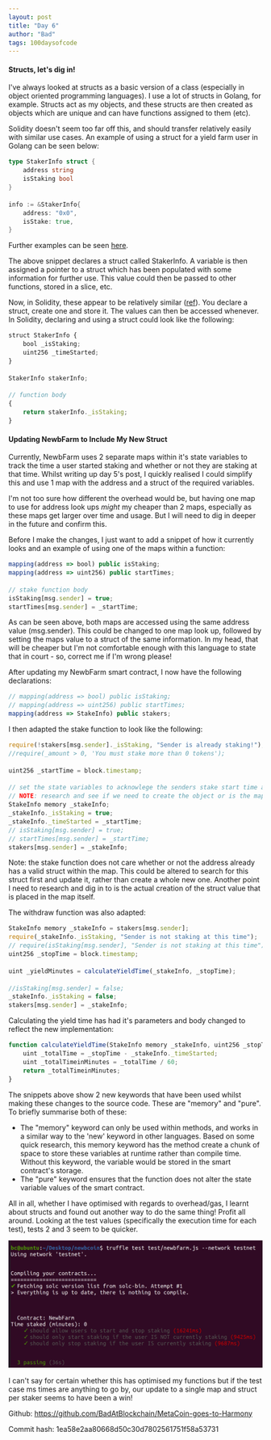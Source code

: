 ```yaml
---
layout: post
title: "Day 6"
author: "Bad"
tags: 100daysofcode
---
```


#### Structs, let's dig in!

I've always looked at structs as a basic version of a class (especially in object oriented programming languages). I use a lot of structs in Golang, for example. Structs act as my objects, and these structs are then created as objects which are unique and can have functions assigned to them (etc).

Solidity doesn't seem too far off this, and should transfer relatively easily with similar use cases. An example of using a struct for a yield farm user in Golang can be seen below:

```go
type StakerInfo struct {
    address string
    isStaking bool
}

info := &StakerInfo{
    address: "0x0",
    isStake: true,
}
```

Further examples can be seen [here](https://gobyexample.com/structs).

The above snippet declares a struct called StakerInfo. A variable is then assigned a pointer to a struct which has been populated with some information for further use. This value could then be passed to other functions, stored in a slice, etc.

Now, in Solidity, these appear to be relatively similar ([ref](https://www.tutorialspoint.com/solidity/solidity_structs.htm)). You declare a struct, create one and store it. The values can then be accessed whenever. In Solidity, declaring and using a struct could look like the following:

```javascript
struct StakerInfo { 
    bool _isStaking;
    uint256 _timeStarted;
}

StakerInfo stakerInfo;

// function body
{
	return stakerInfo._isStaking;
}
```

#### Updating NewbFarm to Include My New Struct

Currently, NewbFarm uses 2 separate maps within it's state variables to track the time a user started staking and whether or not they are staking at that time. Whilst writing up day 5's post, I quickly realised I could simplify this and use 1 map with the address and a struct of the required variables.

I'm not too sure how different the overhead would be, but having one map to use for address look ups *might* my cheaper than 2 maps, especially as these maps get larger over time and usage. But I will need to dig in deeper in the future and confirm this. 

Before I make the changes, I just want to add a snippet of how it currently looks and an example of using one of the maps within a function:

```javascript
mapping(address => bool) public isStaking;
mapping(address => uint256) public startTimes;

// stake function body
isStaking[msg.sender] = true;
startTimes[msg.sender] = _startTime;
```

As can be seen above, both maps are accessed using the same address value (msg.sender). This could be changed to one map look up, followed by setting the maps value to a struct of the same information. In my head, that will be cheaper but I'm not comfortable enough with this language to state that in court - so, correct me if I'm wrong please!

After updating my NewbFarm smart contract, I now have the following declarations:

```javascript
// mapping(address => bool) public isStaking;
// mapping(address => uint256) public startTimes;
mapping(address => StakeInfo) public stakers;
```

I then adapted the stake function to look like the following:

```javascript
require(!stakers[msg.sender]._isStaking, "Sender is already staking!");
//require(_amount > 0, 'You must stake more than 0 tokens');

uint256 _startTime = block.timestamp;

// set the state variables to acknowlege the senders stake start time and set their staking state to TRUE
// NOTE: research and see if we need to create the object or is the mapping already does this for us.
StakeInfo memory _stakeInfo;
_stakeInfo._isStaking = true;
_stakeInfo._timeStarted = _startTime;
// isStaking[msg.sender] = true;
// startTimes[msg.sender] = _startTime;
stakers[msg.sender] = _stakeInfo;
```

Note: the stake function does not care whether or not the address already has a valid struct within the map. This could be altered to search for this struct first and update it, rather than create a whole new one. Another point I need to research and dig in to is the actual creation of the struct value that is placed in the map itself. 

The withdraw function was also adapted:

```javascript
StakeInfo memory _stakeInfo = stakers[msg.sender];
require(_stakeInfo._isStaking, "Sender is not staking at this time");
// require(isStaking[msg.sender], "Sender is not staking at this time");
uint256 _stopTime = block.timestamp;

uint _yieldMinutes = calculateYieldTime(_stakeInfo, _stopTime);

//isStaking[msg.sender] = false;
_stakeInfo._isStaking = false;
stakers[msg.sender] = _stakeInfo;
```

Calculating the yield time has had it's parameters and body changed to reflect the new implementation:

```javascript
function calculateYieldTime(StakeInfo memory _stakeInfo, uint256 _stopTime) public pure returns(uint){
    uint _totalTime = _stopTime - _stakeInfo._timeStarted;
    uint _totalTimeinMinutes = _totalTime / 60;
    return _totalTimeinMinutes;
}
```

The snippets above show 2 new keywords that have been used whilst making these changes to the source code. These are "memory" and "pure". To briefly summarise both of these:

- The "memory" keyword can only be used within methods, and works in a similar way to the 'new' keyword in other languages. Based on some quick research, this memory keyword has the method create a chunk of space to store these variables at runtime rather than compile time. Without this keyword, the variable would be stored in the smart contract's storage.
- The "pure" keyword ensures that the function does not alter the state variable values of the smart contract.

All in all, whether I have optimised with regards to overhead/gas, I learnt about structs and found out another way to do the same thing! Profit all around. Looking at the test values (specifically the execution time for each test), tests 2 and 3 seem to be quicker.

![Tests pass](/assets/images/day_6/1_tests_passing.png)

I can't say for certain whether this has optimised my functions but if the test case ms times are anything to go by, our update to a single map and struct per staker seems to have been a win!

Github: https://github.com/BadAtBlockchain/MetaCoin-goes-to-Harmony

Commit hash: 1ea58e2aa80668d50c30d7802561751f58a53731

 